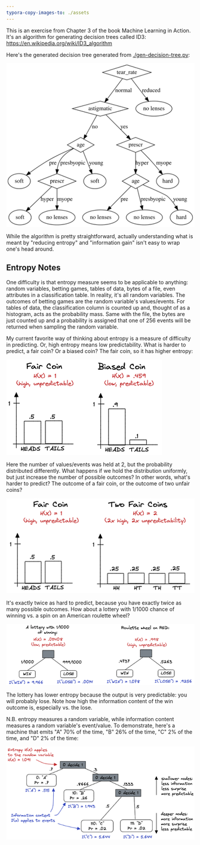 ```yaml
---
typora-copy-images-to: ./assets
---
```


This is an exercise from Chapter 3 of the book Machine Learning in Action. It's an algorithm for generating decision trees called ID3: https://en.wikipedia.org/wiki/ID3_algorithm

Here's the generated decision tree generated from [./gen-decision-tree.py](./gen-decision-tree.py):

![](./assets/decision-tree.svg)

While the algorithm is pretty straightforward, actually understanding what is meant by "reducing entropy" and "information gain" isn't easy to wrap one's head around.

## Entropy Notes

One difficulty is that entropy measure seems to be applicable to anything: random variables, betting games, tables of data, bytes of a file, even attributes in a classification table. In reality, it's all random variables. The outcomes of betting games are the random variable's values/events. For tables of data, the classification column is counted up and, thought of as a histogram, acts as the probability mass. Same with the file, the bytes are just counted up and a probability is assigned that one of 256 events will be returned when sampling the random variable.

My current favorite way of thinking about entropy is a measure of difficulty in predicting. Or, high entropy means low predictability. What is harder to predict, a fair coin? Or a biased coin? The fair coin, so it has higher entropy:

![image-20230506001144721](assets/image-20230506001144721.png)

Here the number of values/events was held at 2, but the probability distributed differently. What happens if we hold the distribution uniformly, but just increase the number of possible outcomes? In other words, what's harder to predict? The outcome of a fair coin, or the outcome of two unfair coins?

![image-20230506001333234](assets/image-20230506001333234.png)

It's exactly twice as hard to predict, because you have exactly twice as many possible outcomes. How about a lottery with 1/1000 chance of winning vs. a spin on an American roulette wheel?

![image-20230506001442445](assets/image-20230506001442445.png)

The lottery has lower entropy because the output is very predictable: you will probably lose. Note how high the information content of the win outcome is, especially vs. the lose.

N.B. entropy measures a random variable, while information content measures a random variable's event/value. To demonstrate, here's a machine that emits "A" 70% of the time, "B" 26% of the time, "C" 2% of the time, and "D" 2% of the time:

![image-20230506001701752](assets/image-20230506001701752.png)
